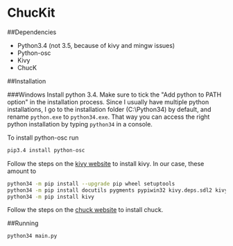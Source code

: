 # ChucKit

##Dependencies
- Python3.4 (not 3.5, because of kivy and mingw issues)
- Python-osc
- Kivy
- ChucK

##Installation

###Windows
Install python 3.4. Make sure to tick the "Add python to PATH option" in the installation
process.  Since I usually have multiple python installations, I go to the installation folder
(C:\Python34) by default, and rename `python.exe` to `python34.exe`. That way you can access
the right python installation by typing `python34` in a console.

To install python-osc run

```bash
pip3.4 install python-osc
```

Follow the steps on the [kivy website][kivy-install-windows] to install kivy.
In our case, these amount to

```bash
python34 -m pip install --upgrade pip wheel setuptools
python34 -m pip install docutils pygments pypiwin32 kivy.deps.sdl2 kivy.deps.glew --extra-index-url https://kivy.org/downloads/packages/simple/
python34 -m pip install kivy
```

Follow the steps on the [chuck website][chuck-install] to install chuck.


##Running

```bash
python34 main.py
```

[kivy-install-windows]: https://kivy.org/docs/installation/installation-windows.html
[chuck-install]: http://chuck.cs.princeton.edu/doc/learn/
